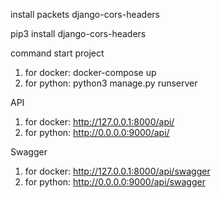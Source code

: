 install  packets django-cors-headers

pip3 install django-cors-headers


command start project 
1. for docker: docker-compose up
2. for python: python3 manage.py runserver

API
1. for docker: http://127.0.0.1:8000/api/
2. for python: http://0.0.0.0:9000/api/

Swagger
1. for docker: http://127.0.0.1:8000/api/swagger
2. for python: http://0.0.0.0:9000/api/swagger
